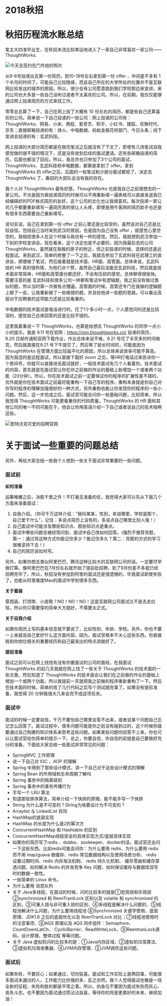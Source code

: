 # 2018秋招

# 秋招历程流水账总结

笔主大四准毕业生，在秋招末流比较幸运地进入了一家自己非常喜欢一家公司——ThoughtWorks.

![今天去签约在门外拍的照片](https://images.gitbook.cn/1433af10-d5f7-11e8-841a-4f0b0cc7be7b)

从9-6号投递出去第一份简历，到10-18号左右拿到第一份 offer ，中间差不多有 1 个半月的时间了。可能自己比较随缘，而且自己所在的大学所处的位置并不是互联网比较发达的城市的原因。所以，很少会有公司愿意跑到我们学校那边来宣讲，来的公司也大多是一些自己没听过或者不太喜欢的公司。所以，在前期，我仅仅能够通过网上投递简历的方式来找工作。

零零总总算了一下，自己在网上投了大概有 10 份左右的简历，都是些自己还算喜欢的公司。简单说一下自己投递的一些公司：网上投递的公司有：ThoughtWorks、网易、小米、携程、爱奇艺、知乎、小红书、搜狐、欢聚时代、京东；直接邮箱投递的有：烽火、中电数据、蚂蚁金服花呗部门、今日头条；线下宣讲会投递的有：玄武科技。

网上投递的大部分简历都是在做完笔试之后就没有了下文了，即使有几场笔试自我感觉做的很不错的情况下，还是没有收到后续的面试邀请。还有些邮箱投递的简历，后面也都没了回应。所以，我总共也只参加了3个公司的面试，ThoughtWorks、玄武科技和中电数据，都算是拿到了 offer。拿到 ThoughtWorks 的 offer之后，后面的一些笔试和少部分面试都拒了。决定去 ThoughtWorks 了，春招的大部队会没有我的存在。


我个人对 ThoughtWorks 最有好感，ThoughtWorks 也是我自己之前很想去的一家公司。不光是因为我投递简历的时候可以不用重新填一遍表格可以直接发送我已经编辑好的PDF格式简历的友好，这个公司的文化也让我很喜欢。每次投递一家公司几乎都要重新填写一遍简历真的很让人头疼，即使是用牛客网的简历助手也还是有很多东西需要自己重新填写。

说句实话，自己在拿到第一份 offer 之前心里还是比较空的，虽然说对自己还是比较自信。包括自己当时来到武汉的原因，也是因为自己没有 offer ，就感觉心里空空的，我相信很多人在这个时候与我也有一样的感觉。然后，我就想到武汉参加一下别的学校宣讲会。现在看来，这个决定也是不必要的，因为我最后去的公司 ThoughtWorks，虽然就在我租的房子的附近，但之前投递的时候，选择的还是远程面试。来到武汉，简单的修整了一下之后，我就去参加了玄武科技在武理工的宣讲会，顺便做了笔试，然后接着就是技术面、HR面、高管面。总体来说，玄武科技的 HR 真的很热情，为他们点个赞，虽然自己最后没能去玄武科技，然后就是技术面非常简单，HR面和高管面也都还好，不会有压抑的感觉，总体聊得很愉快。需要注意的是 玄武科技和很多公司一样都有笔试中有逻辑题，我之前没有做过类似的题，所以当时第一次做有点懵逼。高管面的时候，高管还专门在我做的逻辑题上聊了一会，让我重新做了一些做错的题，并且给他讲一些题的思路，可以看出高层对于应聘者的这项能力还是比较看重的。



中电数据的技术面试是电话进行的，花了1个多小时一点，个人感觉问的还是比较深的，感觉自己总体回答的还是比较不错的。

这里我着重说一下 ThoughtWorks，也算是给想去 ThoughtWorks 的同学一点小小的提示。我是 9.11 号在官网：https://join.thoughtworks.cn/ 投递的简历，9.20 日邮件通知官网下载作业，作业总体来说不难，9.21 号花了半天多的时间做完，然后就直接在9.21 号下午提交了。然后等了挺长时间的，可能是因为 ThoughtWorks 在管理方面比较扁平化的原因，所以总体来说效率可能不算高。因为我选的是远程面试，所以直接下载好 zoom 之后，等HR打电话过来告诉你一个房间号，你就可以直接进去面试就好，一般技术面试有几个人看着你。技术面试的内容，首先就是在面试官让你在你之前做的作业的基础上新增加一个或者两个功能（20分钟）。所以，你在技术面试之前一定要保证你的程序的扩展性是不错的，另外就是你在技术面试之前最好能重构一下自己写的程序。重构本身就是你自己对你写的程序的理解加强很好的一种方式，另外重构也能让你发现你的程序的一些小问题。然后，这一步完成之后，面试官可能会问你一些基础问题，比较简单，所以我觉得 ThoughtWorks 可能更看重你的代码质量。ThoughtWorks 的 HR 面和其他公司的唯一不同可能在于，他会让你用英语介绍一下自己或者说自己的技术栈啊这些。

![思特沃克可爱的招聘官网](https://images.gitbook.cn/83f765e0-d5f6-11e8-9c1a-919e09988420)


# 关于面试一些重要的问题总结
另外，再给大家总结一些我个人想到一些关于面试非常重要的一些问题。

### 面试前

**如何准备**


运筹帷幄之后，决胜千里之外！不打毫无准备的仗，我觉得大家可以先从下面几个方面来准备面试：

1. 自我介绍。（你可千万这样介绍：“我叫某某，性别，来自哪里，学校是那个，自己爱干什么”，记住：多说点简历上没有的，多说点自己哪里比别人强！）
2. 自己面试中可能涉及哪些知识点、那些知识点是重点。
3. 面试中哪些问题会被经常问到、面试中自己改如何回答。(强烈不推荐背题，第一：通过背这种方式你能记住多少？能记住多久？第二：背题的方式的学习很难坚持下去！)
4. 自己的简历该如何写。



另外，如果你想去类似阿里巴巴、腾讯这种比较大的互联网公司的话，一定要尽早做打算。像阿里巴巴在7月份左右就开始了提前批招聘，到了9月份差不多就已经招聘完毕了。所以，秋招没有参加到阿里的面试还是很遗憾的，毕竟面试即使失败了，也能从阿里难度Max的面试中学到很多东西。

**关于着装**

穿西装、打领带、小皮鞋？NO！NO！NO！这是互联网公司面试又不是去走红毯，所以你只需要穿的简单大方就好，不需要太正式。

**关于自我介绍**

如果你简历上写的基本信息就不要说了，比如性别、年龄、学校。另外，你也不要一上来就说自己爱好什么这方面内容。因为，面试官根本不关心这些东西。你直接挑和你岗位相关的重要经历和自己最突出的特点讲就好了。



**提前准备**

面试之前可以在网上找找有没有你要面试的公司的面经。在我面试 ThoughtWorks 的前几天我就在网上找了一些关于 ThoughtWorks 的技术面的一些文章。然后知道了 ThoughtWorks 的技术面会让我们在之前做的作业的基础上增加一个或两个功能，所以我提前一天就把我之前做的程序重新重构了一下。然后在技术面的时候，简单的改了几行代码之后写个测试就完事了。如果没有提前准备，我觉得 20 分钟我很大几率会完不成这项任务。


### 面试中

面试的时候一定要自信，千万不要怕自己哪里会答不出来，或者说某个问题自己忘记怎么回答了。面试过程中，很多问题可能是你之前没有碰到过的，这个时候你就要通过自己构建的知识体系来思考这些问题。如果某些问题你回答不上来，你也可以让面试官给你简单的提示一下。总之，你要自信，你自信的前提是自己要做好充分的准备。下面给大家总结一些面试非常常见的问题：

- SpringMVC 工作原理
- 说一下自己对 IOC 、AOP 的理解
- Spring 中用到了那些设计模式，讲一下自己对于这些设计模式的理解
- Spring Bean 的作用域和生命周期了解吗
-  Spring 事务中的隔离级别
- Spring 事务中的事务传播行为
- 手写一个 LRU 算法
- 知道那些排序算法，简单介绍一下快排的原理，能不能手写一下快排
- String 为什么是不可变的？String为啥要设计为不可变的？
- Arraylist 与 LinkedList 异同
- HashMap的底层实现
- HashMap 的长度为什么是2的幂次方
- ConcurrentHashMap 和 Hashtable 的区别
- ConcurrentHashMap线程安全的具体实现方式/底层具体实现
- 如果你的简历写了redis 、dubbo、zookeeper、docker的话，面试官还会问一下这些东西。比如redis可能会问你：为什么要用 redis、为什么要用 redis 而不用 map/guava 做缓存、redis 常见数据结构以及使用场景分析、 redis 设置过期时间、redis 内存淘汰机制、 redis 持久化机制、 缓存雪崩和缓存穿透问题、如何解决 Redis 的并发竞争 Key 问题、如何保证缓存与数据库双写时的数据一致性。
- 一些简单的 Linux 命令。
- 为什么要用 消息队列
- 关于 Java多线程，在面试的时候，问的比较多的就是①悲观锁和乐观锁②synchronized 和 ReenTrantLock 区别以及 volatile 和 synchronized 的区别，③可重入锁与非可重入锁的区别、④多线程是解决什么问题的、⑤线程池解决什么问题，为什么要用线程池 ⑥Synchronized 关键字使用、底层原理、JDK1.6 之后的底层优化以及 ReenTrantLock 对比；⑦线程池使用时的注意事项、⑧AQS 原理以及 AQS 同步组件：Semaphore、CountDownLatCh、 CyclicBarrier、ReadWriteLock、⑨ReentranLock源码，设计原理，整体过程 等等问题。
- 关于 Java 虚拟机问的比较多的是：①Java内存区域、②虚拟机垃圾算法、③虚拟机垃圾收集器、④JVM内存管理、⑤JVM调优这些问题。 


### 面试后

如果失败，不要灰心；如果通过，切勿狂喜。面试和工作实际上是两回事，可能很多面试未通过的人，工作能力比你强的多，反之亦然。我个人觉得面试也像是一场全新的征程，失败和胜利都是平常之事。所以，劝各位不要因为面试失败而灰心、丧失斗志。也不要因为面试通过而沾沾自喜，等待你的将是更美好的未来，继续加油！



